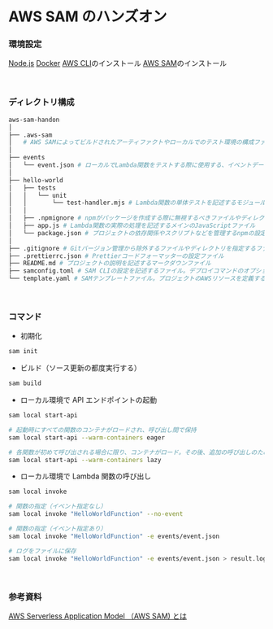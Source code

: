 # AWS SAM のハンズオン

### 環境設定

[Node.js](https://nodejs.org/en)
[Docker](https://docs.docker.jp/desktop/install.html)
[AWS CLI](https://docs.aws.amazon.com/ja_jp/cli/latest/userguide/getting-started-install.html)のインストール
[AWS SAM](https://docs.aws.amazon.com/ja_jp/serverless-application-model/latest/developerguide/install-sam-cli.html)のインストール

<br/>

### ディレクトリ構成

```bash
aws-sam-handon
│
├── .aws-sam
│   # AWS SAMによってビルドされたアーティファクトやローカルでのテスト環境の構成ファイルが格納されるディレクトリ
│
├── events
│   └── event.json # ローカルでLambda関数をテストする際に使用する、イベントデータが記載されたJSONファイル
│
├── hello-world
│   ├── tests
│   │   └── unit
│   │       └── test-handler.mjs # Lambda関数の単体テストを記述するモジュールファイル
│   │
│   ├── .npmignore # npmがパッケージを作成する際に無視するべきファイルやディレクトリを指定するファイル
│   ├── app.js # Lambda関数の実際の処理を記述するメインのJavaScriptファイル
│   └── package.json # プロジェクトの依存関係やスクリプトなどを管理するnpmの設定ファイル
│
├── .gitignore # Gitバージョン管理から除外するファイルやディレクトリを指定するファイル
├── .prettierrc.json # Prettierコードフォーマッターの設定ファイル
├── README.md # プロジェクトの説明を記述するマークダウンファイル
├── samconfig.toml # SAM CLIの設定を記述するファイル。デプロイコマンドのオプションなどを定義できる
└── template.yaml # SAMテンプレートファイル。プロジェクトのAWSリソースを定義する

```

<br/>

### コマンド

-   初期化

```bash
sam init
```

-   ビルド（ソース更新の都度実行する）

```bash
sam build
```

-   ローカル環境で API エンドポイントの起動

```bash
sam local start-api

# 起動時にすべての関数のコンテナがロードされ、呼び出し間で保持
sam local start-api --warm-containers eager

# 各関数が初めて呼び出される場合に限り、コンテナがロード。その後、追加の呼び出しのために永続化
sam local start-api --warm-containers lazy

```

-   ローカル環境で Lambda 関数の呼び出し

```bash
sam local invoke

# 関数の指定（イベント指定なし）
sam local invoke "HelloWorldFunction" --no-event

# 関数の指定（イベント指定あり）
sam local invoke "HelloWorldFunction" -e events/event.json

# ログをファイルに保存
sam local invoke "HelloWorldFunction" -e events/event.json > result.log
```

<br/>

### 参考資料

[AWS Serverless Application Model （AWS SAM) とは](https://docs.aws.amazon.com/ja_jp/serverless-application-model/latest/developerguide/what-is-sam.html)

